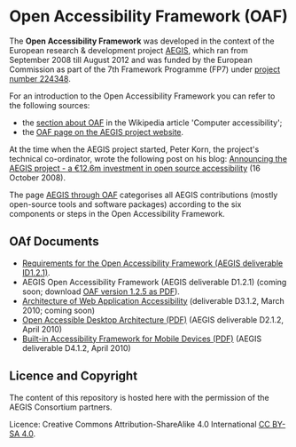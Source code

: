 # Open Accessibility Framework (OAF)

The **Open Accessibility Framework** was developed in the context
of the European research & development project 
[AEGIS](http://www.aegis-project.eu/), 
which ran from September 2008 till August 2012
and was funded by the European Commission as part of the 
7th Framework Programme (FP7) under 
[project number 224348](http://cordis.europa.eu/project/rcn/88209_en.html).

For an introduction to the Open Accessibility Framework you can refer to the 
following sources: 
* the [section about OAF](https://en.wikipedia.org/wiki/Computer_accessibility#Open_Accessibility_Framework)
in the Wikipedia article 'Computer accessibility';
* the [OAF page on the AEGIS project website](http://www.aegis-project.eu/index.php?option=com_content&view=article&id=176&Itemid=73).

At the time when the AEGIS project started, Peter Korn, the project's technical
co-ordinator, wrote the following post on his blog:
[Announcing the AEGIS project - a €12.6m investment in open source accessibility](https://blogs.oracle.com/korn/entry/announcing_the_aegis_project_a) 
(16 October 2008).

The page
[AEGIS through OAF](http://www.aegis-project.eu/index.php?option=com_content&view=article&id=191&Itemid=80)
categorises all AEGIS contributions (mostly open-source tools and software packages)
according to the six components or steps in the Open Accessibility Framework.

## OAf Documents
* [Requirements for the Open Accessibility Framework (AEGIS deliverable ID1.2.1)](https://github.com/cstrobbe/OAF-requirements).
* AEGIS Open Accessibility Framework (AEGIS deliverable D1.2.1) (coming soon;
download [OAF version 1.2.5 as PDF](http://www.aegis-project.eu/images/Deliverables/AEGIS_OAF_v1.2.5.pdf)).
* [Architecture of Web Application Accessibility](https://github.com/cstrobbe/OAF-web)
(deliverable D3.1.2, March 2010; coming soon)
* [Open Accessible Desktop Architecture (PDF)](http://www.aegis-project.eu/images/docs/ApprovedDeliverablesForWebsite/AEGIS_D2.1.2_final.pdf)
(AEGIS deliverable D2.1.2, April 2010)
* [Built-in Accessibility Framework for Mobile Devices (PDF)](http://www.aegis-project.eu/images/docs/ApprovedDeliverablesForWebsite/AEGIS%20D4%201%202_final.pdf) 
(AEGIS deliverable D4.1.2, April 2010)


## Licence and Copyright

The content of this repository is hosted here with the permission of the AEGIS
Consortium partners. 

Licence: Creative Commons Attribution-ShareAlike 4.0 International [CC BY-SA 4.0](LICENCE.html).

